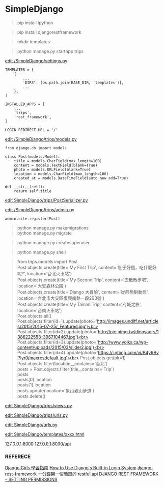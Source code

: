 # SimpleDjango

> pip install ipython

> pip install djangorestframework

> mkdir templates

> python manage.py startapp trips

[edit /SimpleDjango/settings.py](https://github.com/mingburnu/SimpleDjango/blob/master/SimpleDjango/settings.py)

    TEMPLATES = [
        {
            ...
            'DIRS': [os.path.join(BASE_DIR, 'templates')],
            ...
        },
    ]

    INSTALLED_APPS = [
        ...
        'trips',
	    'rest_framework',
    ]
    
    LOGIN_REDIRECT_URL = '/'


[edit /SimpleDjango/trips/models.py](https://github.com/mingburnu/SimpleDjango/blob/master/trips/models.py)

    from django.db import models
    
    class Post(models.Model):
        title = models.CharField(max_length=100)
        content = models.TextField(blank=True)
        photo = models.URLField(blank=True)
        location = models.CharField(max_length=100)
        created_at = models.DateTimeField(auto_now_add=True)

    def __str__(self):
        return self.title


[edit SimpleDjango/trips/PostSerializer.py](https://github.com/mingburnu/SimpleDjango/blob/master/trips/PostSerializer.py)

[edit /SimpleDjango/trips/admin.py](https://github.com/mingburnu/SimpleDjango/blob/master/trips/admin.py)
   
    admin.site.register(Post)


> python manage.py makemigrations<br>
> python manage.py migrate<br>

> python manage.py createsuperuser

> python manage.py shell

> from trips.models import Post<br>
> Post.objects.create(title='My First Trip', content='肚子好餓，吃什麼好呢?', location='台北火車站')<br>
> Post.objects.create(title='My Second Trip', content='去散散步吧', location='大安森林公園')<br>
> Post.objects.create(title='Django 大冒險', content='從靜態到動態', location='台北市大安區復興南路一段293號')<br>
> Post.objects.create(title='My Tainan Trip', content='府城之旅', location='台南火車站')<br>
> Post.objects.all()<br>
> Post.objects.filter(id=1).update(photo='http://images.undiff.net/articles/2015/2015-07-25/_Featured.jpg')<br>
> Post.objects.filter(id=2).update(photo='http://pic.pimg.tw/dinosaurs/1386222553-3967104467.jpg')<br>
> Post.objects.filter(id=3).update(photo='http://www.yolks.ca/wp-content/uploads/2015/03/slider2.jpg')<br>
> Post.objects.filter(id=4).update(photo='https://i.ytimg.com/vi/B4y9BvPIyr0/maxresdefault.jpg')<br>
> Post.objects.get(pk=1)<br>
> Post.objects.filter(location__contains='台北')<br> 
> posts = Post.objects.filter(title__contains='Trip')<br>
> posts<br>
> posts[0].location<br>
> posts[1].location<br>
> posts.update(location='象山親山步道')<br>
> posts.delete()<br>

[edit SimpleDjango/trips/views.py](https://github.com/mingburnu/SimpleDjango/blob/master/trips/views.py)

[edit SimpleDjango/trips/urls.py](https://github.com/mingburnu/SimpleDjango/blob/master/trips/urls.py)

[edit SimpleDjango/urls.py](https://github.com/mingburnu/SimpleDjango/blob/master/SimpleDjango/urls.py)

[edit SimpleDjango/templates/xxxx.html](https://github.com/mingburnu/SimpleDjango/tree/master/templates)

[127.0.0.1:8000](http://127.0.0.1:8000)
[127.0.0.1:8000/api](http://127.0.0.1:8000/api)

### REFERECE
[Django Girls 學習指南](https://www.gitbook.com/book/djangogirlstaipei/django-girls-taipei-tutorial/details)
[How to Use Django's Built-in Login System](https://simpleisbetterthancomplex.com/tutorial/2016/06/27/how-to-use-djangos-built-in-login-system.html)
[django-rest-framework 十分鐘架一個簡單的 restful api](http://getalusmind.blogspot.tw/2016/05/django-rest-framework-restful-api.html)
[DJANGO REST FRAMEWORK – SETTING PERMISSIONS](https://eureka.ykyuen.info/2015/04/07/django-rest-framework-setting-permissions/)
